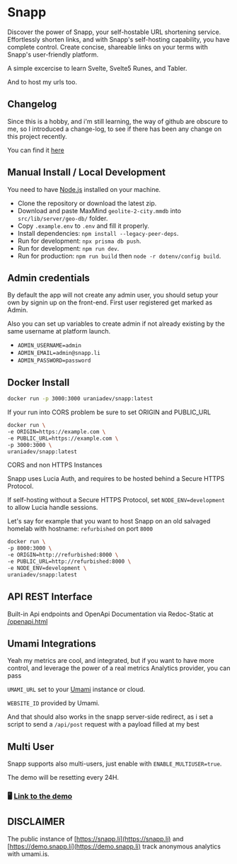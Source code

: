 # Snapp

Discover the power of Snapp, your self-hostable URL shortening service. Effortlessly shorten links, and with Snapp's self-hosting capability, you have complete control. Create concise, shareable links on your terms with Snapp's user-friendly platform.

A simple excercise to learn Svelte, Svelte5 Runes, and Tabler.

And to host my urls too.

## Changelog

Since this is a hobby, and i'm still learning, the way of github are obscure to me, so I introduced a change-log,
to see if there has been any change on this project recently.

You can find it [here](https://github.com/urania-dev/snapp/blob/main/CHANGELOG.md)

## Manual Install / Local Development

You need to have [Node.js](https://nodejs.org) installed on your machine.

- Clone the repository or download the latest zip.
- Download and paste MaxMind `geolite-2-city.mmdb` into `src/lib/server/geo-db/` folder.
- Copy `.example.env` to `.env` and fill it properly.
- Install dependencies: `npm install --legacy-peer-deps`.
- Run for development: `npx prisma db push`.
- Run for development: `npm run dev`.
- Run for production: `npm run build` then `node -r dotenv/config build`.

## Admin credentials

By default the app will not create any admin user, you should setup your own by signin up on the front-end.
First user registered get marked as Admin.

Also you can set up variables to create admin if not already existing by the same username at platform launch.

- `ADMIN_USERNAME=admin`
- `ADMIN_EMAIL=admin@snapp.li`
- `ADMIN_PASSWORD=password`

## Docker Install

```bash
docker run -p 3000:3000 uraniadev/snapp:latest
```

If your run into CORS problem be sure to set ORIGIN and PUBLIC_URL

```bash
docker run \
-e ORIGIN=https://example.com \
-e PUBLIC_URL=https://example.com \
-p 3000:3000 \
uraniadev/snapp:latest
```

CORS and non HTTPS Instances

Snapp uses Lucia Auth, and requires to be hosted behind a Secure HTTPS Protocol.

If self-hosting without a Secure HTTPS Protocol, set `NODE_ENV=development` to allow Lucia handle sessions.

Let's say for example that you want to host Snapp on an old salvaged homelab with hostname: `refurbished` on port `8000`

```bash
docker run \
-p 8000:3000 \
-e ORIGIN=http://refurbished:8000 \
-e PUBLIC_URL=http://refurbished:8000 \
-e NODE_ENV=development \
uraniadev/snapp:latest
```

## API REST Interface

Built-in Api endpoints and OpenApi Documentation via Redoc-Static at [/openapi.html](http://snapp.li/openapi.html)

## Umami Integrations

Yeah my metrics are cool, and integrated, but if you want to have more control, and leverage the power of a real metrics Analytics provider, you can pass

`UMAMI_URL` set to your [Umami](https://umami.js) instance or cloud.

`WEBSITE_ID` provided by Umami.

And that should also works in the snapp server-side redirect, as i set a script to send a `/api/post` request with a payload filled at my best

## Multi User

Snapp supports also multi-users, just enable with `ENABLE_MULTIUSER=true`.

The demo will be resetting every 24H.

### 🖥️ [Link to the demo](https://demo.snapp.li)

## DISCLAIMER

The public instance of [https://snapp.li](https://snapp.li) and [https://demo.snapp.li](https://demo.snapp.li) track anonymous analytics with umami.is.
